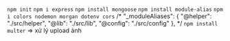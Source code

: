 `npm init`
`npm i express`
`npm install mongoose`
`npm install module-alias` 
`npm i colors nodemon morgan dotenv cors`
/*
  "_moduleAliases": {
    "@helper": "./src/helper",
    "@lib": "./src/lib",
    "@config": "./src/config"
  },
*/
`npm install multer` => xử lý upload ảnh
